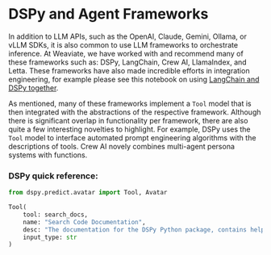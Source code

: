 # DSPy and Agent Frameworks

In addition to LLM APIs, such as the OpenAI, Claude, Gemini, Ollama, or vLLM SDKs, it is also common to use LLM frameworks to orchestrate inference. At Weaviate, we have worked with and recommend many of these frameworks such as: DSPy, LangChain, Crew AI, LlamaIndex, and Letta. These frameworks have also made incredible efforts in integration engineering, for example please see this notebook on using [LangChain and DSPy together](https://github.com/stanfordnlp/dspy/blob/main/examples/tweets/compiling_langchain.ipynb).

As mentioned, many of these frameworks implement a `Tool` model that is then integrated with the abstractions of the respective framework. Although there is significant overlap in functionality per framework, there are also quite a few interesting novelties to highlight. For example, DSPy uses the `Tool` model to interface automated prompt engineering algorithms with the descriptions of tools. Crew AI novely combines multi-agent persona systems with functions.

### DSPy quick reference:

```python
from dspy.predict.avatar import Tool, Avatar

Tool(
    tool: search_docs,
    name: "Search Code Documentation",
    desc: "The documentation for the DSPy Python package, contains helpful code references and conceptual explanations.",
    input_type: str
)
```